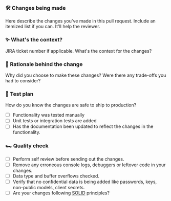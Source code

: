 ### 🛠 Changes being made

Here describe the changes you've made in this pull request. 
Include an itemized list if you can. It'll help the reviewer.

### ✨ What's the context?

JIRA ticket number if applicable.
What's the context for the changes?

### 🧠 Rationale behind the change

Why did you choose to make these changes? Were there any trade-offs you had to consider? 

### 🧪 Test plan

How do you know the changes are safe to ship to production?

- [ ] Functionality was tested manually
- [ ] Unit tests or integration tests are added
- [ ] Has the documentation been updated to reflect the changes in the functionality.

### 🏎 Quality check

- [ ] Perform self review before sending out the changes.
- [ ] Remove any erroneous console logs, debuggers or leftover code in your changes.
- [ ] Data type and buffer overflows checked.
- [ ] Verify that no confidential data is being added like passwords, keys, non-public models, client secrets.
- [ ] Are your changes following [SOLID](https://www.digitalocean.com/community/conceptual-articles/s-o-l-i-d-the-first-five-principles-of-object-oriented-design) principles? 

